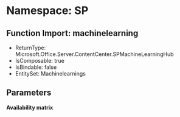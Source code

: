 # Namespace: SP

## Function Import: machinelearning

- ReturnType: Microsoft.Office.Server.ContentCenter.SPMachineLearningHub
- IsComposable: true
- IsBindable: false
- EntitySet: Machinelearnings

## Parameters

**Availability matrix**

